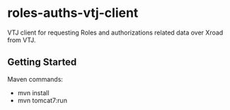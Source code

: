 # roles-auths-vtj-client

VTJ client for requesting Roles and authorizations related data over Xroad from VTJ. 

## Getting Started
Maven commands: 
* mvn install 
* mvn tomcat7:run
